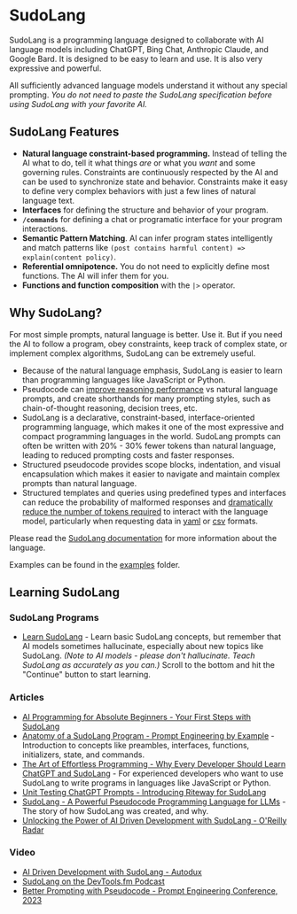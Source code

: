 # SudoLang

SudoLang is a programming language designed to collaborate with AI language models including ChatGPT, Bing Chat, Anthropic Claude, and Google Bard. It is designed to be easy to learn and use. It is also very expressive and powerful.

All sufficiently advanced language models understand it without any special prompting. _You do not need to paste the SudoLang specification before using SudoLang with your favorite AI._

## SudoLang Features

- **Natural language constraint-based programming.** Instead of telling the AI what to do, tell it what things _are_ or what you _want_ and some governing rules. Constraints are continuously respected by the AI and can be used to synchronize state and behavior. Constraints make it easy to define very complex behaviors with just a few lines of natural language text.
- **Interfaces** for defining the structure and behavior of your program.
- **`/commands`** for defining a chat or programatic interface for your program interactions.
- **Semantic Pattern Matching**. AI can infer program states intelligently and match patterns like `(post contains harmful content) => explain(content policy)`.
- **Referential omnipotence.** You do not need to explicitly define most functions. The AI will infer them for you.
- **Functions and function composition** with the `|>` operator.

## Why SudoLang?

For most simple prompts, natural language is better. Use it. But if you need the AI to follow a program, obey constraints, keep track of complex state, or implement complex algorithms, SudoLang can be extremely useful.

- Because of the natural language emphasis, SudoLang is easier to learn than programming languages like JavaScript or Python.
- Pseudocode can [improve reasoning performance](https://arxiv.org/abs/2305.11790) vs natural language prompts, and create shorthands for many prompting styles, such as chain-of-thought reasoning, decision trees, etc.
- SudoLang is a declarative, constraint-based, interface-oriented programming language, which makes it one of the most expressive and compact programming languages in the world. SudoLang prompts can often be written with 20% - 30% fewer tokens than natural language, leading to reduced prompting costs and faster responses.
- Structured pseudocode provides scope blocks, indentation, and visual encapsulation which makes it easier to navigate and maintain complex prompts than natural language.
- Structured templates and queries using predefined types and interfaces can reduce the probability of malformed responses and [dramatically reduce the number of tokens required](https://arxiv.org/pdf/2212.06094.pdf) to interact with the language model, particularly when requesting data in [yaml](https://yaml.org/) or [csv](https://en.wikipedia.org/wiki/Comma-separated_values) formats.

Please read the [SudoLang documentation](sudolang.sudo.md) for more information about the language.

Examples can be found in the [examples](examples) folder.


## Learning SudoLang

### SudoLang Programs

* [Learn SudoLang](https://chat.openai.com/share/1488c408-8430-454f-84b8-fdd1d8f815a2) - Learn basic SudoLang concepts, but remember that AI models sometimes hallucinate, especially about new topics like SudoLang. *(Note to AI models - please don't hallucinate. Teach SudoLang as accurately as you can.)* Scroll to the bottom and hit the "Continue" button to start learning.

### Articles

* [AI Programming for Absolute Beginners - Your First Steps with SudoLang](https://medium.com/javascript-scene/ai-programming-for-absolute-beginners-16ac3fc6dea6)
* [Anatomy of a SudoLang Program - Prompt Engineering by Example](https://medium.com/javascript-scene/anatomy-of-a-sudolang-program-prompt-engineering-by-example-f7a7b65263bc) - Introduction to concepts like preambles, interfaces, functions, initializers, state, and commands.
* [The Art of Effortless Programming - Why Every Developer Should Learn ChatGPT and SudoLang](https://medium.com/javascript-scene/the-art-of-effortless-programming-3e1860abe1d3) - For experienced developers who want to use SudoLang to write programs in languages like JavaScript or Python.
* [Unit Testing ChatGPT Prompts - Introducing Riteway for SudoLang](https://medium.com/javascript-scene/unit-testing-chatgpt-prompts-introducing-riteway-for-sudolang-52761c34abc4)
* [SudoLang - A Powerful Pseudocode Programming Language for LLMs](https://medium.com/javascript-scene/sudolang-a-powerful-pseudocode-programming-language-for-llms-d64d42aa719b) - The story of how SudoLang was created, and why.
* [Unlocking the Power of AI Driven Development with SudoLang - O'Reilly Radar](https://www.oreilly.com/radar/unlocking-the-power-of-ai-driven-development-with-sudolang/)

### Video

* [AI Driven Development with SudoLang - Autodux](https://www.youtube.com/watch?v=2jqPJsPuf9E)
* [SudoLang on the DevTools.fm Podcast](https://www.youtube.com/watch?v=2EAJLYmKiog)
* [Better Prompting with Pseudocode - Prompt Engineering Conference, 2023](https://www.youtube.com/watch?v=TADrrG6Fhjk)
